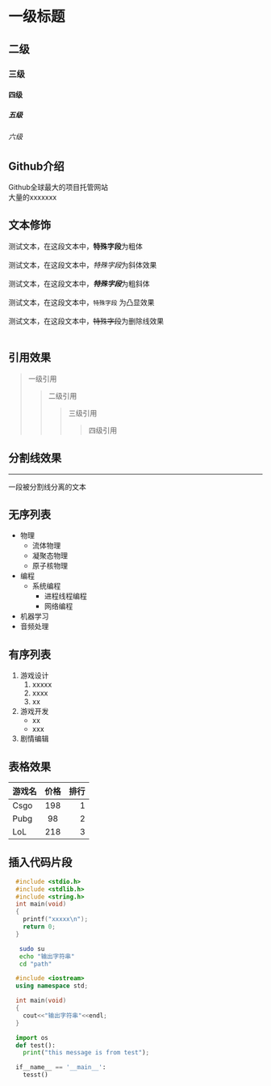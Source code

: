# 一级标题
## 二级
### 三级
#### 四级
##### 五级
###### 六级


## Github介绍

 Github全球最大的项目托管网站<br>大量的xxxxxxx

## 文本修饰
  测试文本，在这段文本中，**特殊字段**为粗体<br><br>
  测试文本，在这段文本中，*特殊字段*为斜体效果<br><br>
  测试文本，在这段文本中，***特殊字段***为粗斜体<br><br>
  测试文本，在这段文本中，`特殊字段` 为凸显效果<br><br>
  测试文本，在这段文本中，~~特殊字段~~为删除线效果<br><br>  

## 引用效果

> 一级引用
>> 二级引用
>>> 三级引用
>>>> 四级引用

## 分割线效果<br>

---
  一段被分割线分离的文本


## 无序列表

* 物理
  * 流体物理
  * 凝聚态物理
  * 原子核物理
* 编程
  * 系统编程
    * 进程线程编程
    * 网络编程
* 机器学习
* 音频处理


## 有序列表

1. 游戏设计
   1. xxxxx
   2. xxxx
   3. xx
2. 游戏开发
   * xx
   * xxx
3. 剧情编辑

## 表格效果

游戏名|价格|排行
--|:--:|--:
Csgo|198|1
Pubg|98|2
LoL|218|3

## 插入代码片段

```c
  #include <stdio.h>
  #include <stdlib.h>
  #include <string.h>
  int main(void)
  {
	printf("xxxxx\n");
	return 0;
  }
```

```bash
   sudo su
   echo "输出字符串"
   cd "path"
```

```cpp
  #include <iostream>
  using namespace std;

  int main(void)
  {
	cout<<"输出字符串"<<endl;
  }
```

```python
  import os
  def test():
  	print("this message is from test");

  if__name__ == '__main__':
  	tesst()
```

